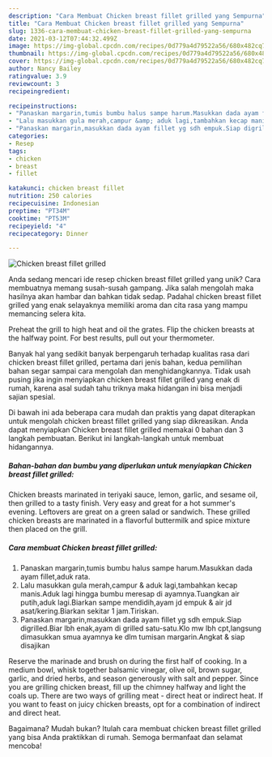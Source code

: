```yaml
---
description: "Cara Membuat Chicken breast fillet grilled yang Sempurna"
title: "Cara Membuat Chicken breast fillet grilled yang Sempurna"
slug: 1336-cara-membuat-chicken-breast-fillet-grilled-yang-sempurna
date: 2021-03-12T07:44:32.499Z
image: https://img-global.cpcdn.com/recipes/0d779a4d79522a56/680x482cq70/chicken-breast-fillet-grilled-foto-resep-utama.jpg
thumbnail: https://img-global.cpcdn.com/recipes/0d779a4d79522a56/680x482cq70/chicken-breast-fillet-grilled-foto-resep-utama.jpg
cover: https://img-global.cpcdn.com/recipes/0d779a4d79522a56/680x482cq70/chicken-breast-fillet-grilled-foto-resep-utama.jpg
author: Nancy Bailey
ratingvalue: 3.9
reviewcount: 3
recipeingredient:

recipeinstructions:
- "Panaskan margarin,tumis bumbu halus sampe harum.Masukkan dada ayam fillet,aduk rata."
- "Lalu masukkan gula merah,campur &amp; aduk lagi,tambahkan kecap manis.Aduk lagi hingga bumbu meresap di ayamnya.Tuangkan air putih,aduk lagi.Biarkan sampe mendidih,ayam jd empuk &amp; air jd asat/kering.Biarkan sekitar 1 jam.Tiriskan."
- "Panaskan margarin,masukkan dada ayam fillet yg sdh empuk.Siap digrilled.Biar lbh enak,ayam di grilled satu-satu.Klo mw lbh cpt,langsung dimasukkan smua ayamnya ke dlm tumisan margarin.Angkat &amp; siap disajikan"
categories:
- Resep
tags:
- chicken
- breast
- fillet

katakunci: chicken breast fillet 
nutrition: 250 calories
recipecuisine: Indonesian
preptime: "PT34M"
cooktime: "PT53M"
recipeyield: "4"
recipecategory: Dinner

---
```



![Chicken breast fillet grilled](https://img-global.cpcdn.com/recipes/0d779a4d79522a56/680x482cq70/chicken-breast-fillet-grilled-foto-resep-utama.jpg)

Anda sedang mencari ide resep chicken breast fillet grilled yang unik? Cara membuatnya memang susah-susah gampang. Jika salah mengolah maka hasilnya akan hambar dan bahkan tidak sedap. Padahal chicken breast fillet grilled yang enak selayaknya memiliki aroma dan cita rasa yang mampu memancing selera kita.

Preheat the grill to high heat and oil the grates. Flip the chicken breasts at the halfway point. For best results, pull out your thermometer.

Banyak hal yang sedikit banyak berpengaruh terhadap kualitas rasa dari chicken breast fillet grilled, pertama dari jenis bahan, kedua pemilihan bahan segar sampai cara mengolah dan menghidangkannya. Tidak usah pusing jika ingin menyiapkan chicken breast fillet grilled yang enak di rumah, karena asal sudah tahu triknya maka hidangan ini bisa menjadi sajian spesial.


Di bawah ini ada beberapa cara mudah dan praktis yang dapat diterapkan untuk mengolah chicken breast fillet grilled yang siap dikreasikan. Anda dapat menyiapkan Chicken breast fillet grilled memakai 0 bahan dan 3 langkah pembuatan. Berikut ini langkah-langkah untuk membuat hidangannya.

<!--inarticleads1-->

##### Bahan-bahan dan bumbu yang diperlukan untuk menyiapkan Chicken breast fillet grilled:



Chicken breasts marinated in teriyaki sauce, lemon, garlic, and sesame oil, then grilled to a tasty finish. Very easy and great for a hot summer&#39;s evening. Leftovers are great on a green salad or sandwich. These grilled chicken breasts are marinated in a flavorful buttermilk and spice mixture then placed on the grill. 

<!--inarticleads2-->

##### Cara membuat Chicken breast fillet grilled:

1. Panaskan margarin,tumis bumbu halus sampe harum.Masukkan dada ayam fillet,aduk rata.
1. Lalu masukkan gula merah,campur &amp; aduk lagi,tambahkan kecap manis.Aduk lagi hingga bumbu meresap di ayamnya.Tuangkan air putih,aduk lagi.Biarkan sampe mendidih,ayam jd empuk &amp; air jd asat/kering.Biarkan sekitar 1 jam.Tiriskan.
1. Panaskan margarin,masukkan dada ayam fillet yg sdh empuk.Siap digrilled.Biar lbh enak,ayam di grilled satu-satu.Klo mw lbh cpt,langsung dimasukkan smua ayamnya ke dlm tumisan margarin.Angkat &amp; siap disajikan


Reserve the marinade and brush on during the first half of cooking. In a medium bowl, whisk together balsamic vinegar, olive oil, brown sugar, garlic, and dried herbs, and season generously with salt and pepper. Since you are grilling chicken breast, fill up the chimney halfway and light the coals up. There are two ways of grilling meat - direct heat or indirect heat. If you want to feast on juicy chicken breasts, opt for a combination of indirect and direct heat. 

Bagaimana? Mudah bukan? Itulah cara membuat chicken breast fillet grilled yang bisa Anda praktikkan di rumah. Semoga bermanfaat dan selamat mencoba!
